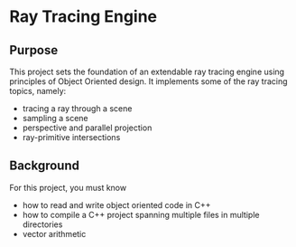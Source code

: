﻿# Ray Tracing Engine

## Purpose

This project sets the foundation of an extendable ray tracing engine using principles of Object Oriented design. It implements some of the ray tracing topics, namely:

- tracing a ray through a scene
- sampling a scene
- perspective and parallel projection
- ray-primitive intersections

## Background

For this project, you must know

- how to read and write object oriented code in C++
- how to compile a C++ project spanning multiple files in multiple directories
- vector arithmetic